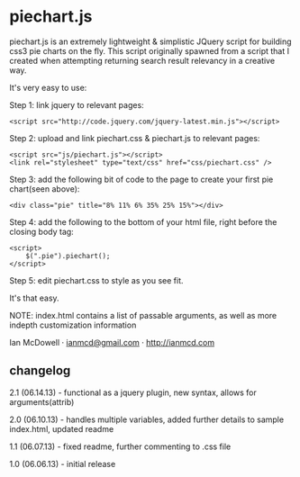 piechart.js
===========

piechart.js is an extremely lightweight & simplistic JQuery script for building css3 pie charts on the fly. This script originally spawned from a script that I created when attempting returning search result relevancy in a creative way.

It's very easy to use:

Step 1: link jquery to relevant pages: 

	<script src="http://code.jquery.com/jquery-latest.min.js"></script>

Step 2: upload and link piechart.css & piechart.js to relevant pages:

	<script src="js/piechart.js"></script>
	<link rel="stylesheet" type="text/css" href="css/piechart.css" />

Step 3: add the following bit of code to the page to create your first pie chart(seen above):

	<div class="pie" title="8% 11% 6% 35% 25% 15%"></div>

Step 4: add the following to the bottom of your html file, right before the closing body tag:

	<script>
		$(".pie").piechart();
	</script>

Step 5: edit piechart.css to style as you see fit.

It's that easy.

NOTE: index.html contains a list of passable arguments, as well as more indepth customization information

Ian McDowell · ianmcd@gmail.com · http://ianmcd.com


changelog
---------

2.1 (06.14.13) - functional as a jquery plugin, new syntax, allows for arguments(attrib)

2.0 (06.10.13) - handles multiple variables, added further details to sample index.html, updated readme

1.1 (06.07.13) - fixed readme, further commenting to .css file

1.0 (06.06.13) - initial release
